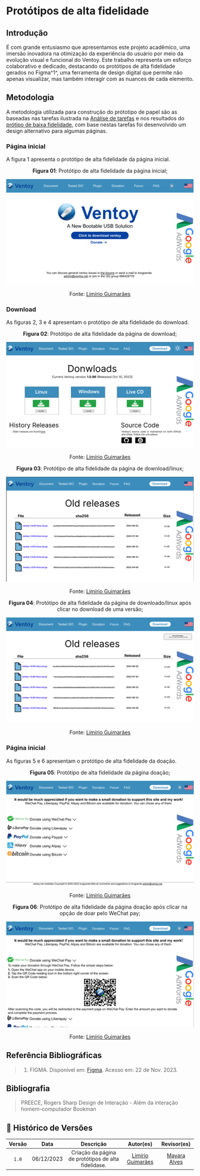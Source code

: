 # Protótipos de alta fidelidade 

## Introdução

É com grande entusiasmo que apresentamos este projeto acadêmico, uma imersão inovadora na otimização da experiência do usuário por meio da evolução visual e funcional do Ventoy. Este trabalho representa um esforço colaborativo e dedicado, destacando os protótipos de alta fidelidade gerados no Figma^1^, uma ferramenta de design digital que permite não apenas visualizar, mas também interagir com as nuances de cada elemento.

## Metodologia

A metodologia utilizada para construção do prótotipo de papel são as baseadas nas tarefas ilustrada na [Análise de tarefas](https://interacao-humano-computador.github.io/2023.2-Ventoy/AnaliseDeRequisitos/analisedetarefas/analiseHierarquicaDeTarefas/#fazer-postagem-no-forum) e nos resultados do [prótipo de baixa fidelidade](https://interacao-humano-computador.github.io/2023.2-Ventoy/DAD/nivel2/prototipoDePapel/Prototipos/), com base nestas tarefas foi desenvolvido um design alternativo para algumas páginas. 

### Página inicial
A figura 1 apresenta o protótipo de alta fidelidade da página inicial.

<center>

**Figura 01**: Protótipo de alta fidelidade da página inicial;

![main-page](../../assets/prototipos-figma/main-page.png)

Fonte: [Limírio Guimarães](https://github.com/LimirioGuimaraes)

</center>

### Download
As figuras 2, 3 e 4 apresentam o protótipo de alta fidelidade do download.

<center>

**Figura 02**: Protótipo de alta fidelidade da página de download;

![main-page](../../assets/prototipos-figma/download1.png)

Fonte: [Limírio Guimarães](https://github.com/LimirioGuimaraes)

**Figura 03**: Protótipo de alta fidelidade da página de download/linux;

![main-page](../../assets/prototipos-figma/download2.png)

Fonte: [Limírio Guimarães](https://github.com/LimirioGuimaraes)

**Figura 04**: Protótipo de alta fidelidade da página de downloado/linux após clicar no download de uma versão;

![main-page](../../assets/prototipos-figma/download3.png)

Fonte: [Limírio Guimarães](https://github.com/LimirioGuimaraes)

</center>

### Página inicial
As figuras 5 e 6 apresentam o protótipo de alta fidelidade da doação.

<center>

**Figura 05**: Protótipo de alta fidelidade da página doação;

![main-page](../../assets/prototipos-figma/donation1.png)

Fonte: [Limírio Guimarães](https://github.com/LimirioGuimaraes)

**Figura 06**: Protótipo de alta fidelidade da página doação após clicar na opção de doar pelo WeChat pay;

![main-page](../../assets/prototipos-figma/donation2.png)

Fonte: [Limírio Guimarães](https://github.com/LimirioGuimaraes)

</center>



## Referência Bibliográficas

> 1. FIGMA. Disponível em: [Figma](https://www.figma.com/). Acesso em: 22 de Nov. 2023.</br>

## Bibliografia

> PREECE, Rogers Sharp Design de Interação - Além da interação homem-computador Bookman

## 📑 Histórico de Versões

| Versão  |    Data    |                        Descrição                        |                                             Autor(es)                                             |                  Revisor(es)                   |
| :-----: | :--------: | :-----------------------------------------------------: | :-----------------------------------------------------------------------------------------------: | :--------------------------------------------: |
|`1.0` | 06/12/2023 | Criação da página de protótipos de alta fidelidase.                       | [Limírio Guimarães](https://github.com/LimirioGuimaraes) | [Mayara Alves](https://github.com/Mayara-tech)|
